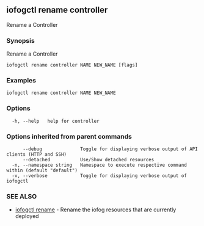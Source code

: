 ## iofogctl rename controller

Rename a Controller

### Synopsis

Rename a Controller

```
iofogctl rename controller NAME NEW_NAME [flags]
```

### Examples

```
iofogctl rename controller NAME NEW_NAME
```

### Options

```
  -h, --help   help for controller
```

### Options inherited from parent commands

```
      --debug              Toggle for displaying verbose output of API clients (HTTP and SSH)
      --detached           Use/Show detached resources
  -n, --namespace string   Namespace to execute respective command within (default "default")
  -v, --verbose            Toggle for displaying verbose output of iofogctl
```

### SEE ALSO

* [iofogctl rename](iofogctl_rename.md)	 - Rename the iofog resources that are currently deployed


